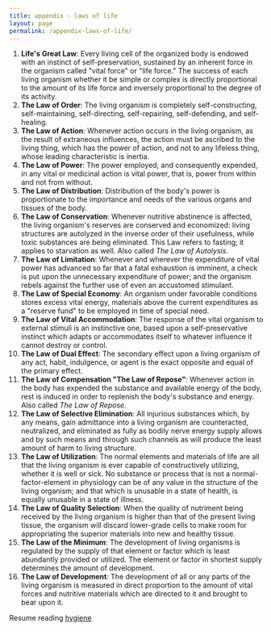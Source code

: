 ```yaml
---
title: appendix - laws of life
layout: page
permalink: /appendix-laws-of-life/
---
```


1. **Life's Great Law**: Every living cell of the organized body is endowed with an instinct of self-preservation, sustained by an inherent force in the organism called "vital force" or "life force." The success of each living organism whether it be simple or complex is directly proportional to the amount of its life force and inversely proportional to the degree of its activity.
2. **The Law of Order**: The living organism is completely self-constructing, self-maintaining, self-directing, self-repairing, self-defending, and self-healing.
3. **The Law of Action**: Whenever action occurs in the living organism, as the result of extraneous influences, the action must be ascribed to the living thing, which has the power of action, and not to any lifeless thing, whose leading characteristic is inertia.
4. **The Law of Power**: The power employed, and consequently expended, in any vital or medicinal action is vital power, that is, power from within and not from without.
5. **The Law of Distribution**: Distribution of the body's power is proportionate to the importance and needs of the various organs and tissues of the body.
6. **The Law of Conservation**: Whenever nutritive abstinence is affected, the living organism's reserves are conserved and economized: living structures are autolyzed in the inverse order of their usefulness, while toxic substances are being eliminated. This Law refers to fasting; it applies to starvation as well. Also called _The Law of Autolysis_.
7. **The Law of Limitation**: Whenever and wherever the expenditure of vital power has advanced so far that a fatal exhaustion is imminent, a check is put upon the unnecessary expenditure of power; and the organism rebels against the further use of even an accustomed stimulant.
8. **The Law of Special Economy**: An organism under favorable conditions stores excess vital energy, materials above the current expenditures as a "reserve fund" to be employed in time of special need.
9. **The Law of Vital Accommodation**: The response of the vital organism to external stimuli is an instinctive one, based upon a self-preservative instinct which adapts or accommodates itself to whatever influence it cannot destroy or control.
10. **The Law of Dual Effect**: The secondary effect upon a living organism of any act, habit, indulgence, or agent is the exact opposite and equal of the primary effect.
11. **The Law of Compensation "The Law of Repose"**: Whenever action in the body has expended the substance and available energy of the body, rest is induced in order to replenish the body's substance and energy. Also called _The Law of Repose_.
12. **The Law of Selective Elimination**: All injurious substances which, by any means, gain admittance into a living organism are counteracted, neutralized, and eliminated as fully as bodily nerve energy supply allows and by such means and through such channels as will produce the least amount of harm to living structure.
13. **The Law of Utilization**: The normal elements and materials of life are all that the living organism is ever capable of constructively utilizing, whether it is well or sick. No substance or process that is not a normal-factor-element in physiology can be of any value in the structure of the living organism; and that which is unusable in a state of health, is equally unusable in a state of illness.
14. **The Law of Quality Selection**: When the quality of nutriment being received by the living organism is higher than that of the present living tissue, the organism will discard lower-grade cells to make room for appropriating the superior materials into new and healthy tissue.
15. **The Law of the Minimum**: The development of living organisms is regulated by the supply of that element or factor which is least abundantly provided or utilized. The element or factor in shortest supply determines the amount of development.
16. **The Law of Development**: The development of all or any parts of the living organism is measured in direct proportion to the amount of vital forces and nutritive materials which are directed to it and brought to bear upon it.

Resume reading [hygiene](/hygiene#examples)

